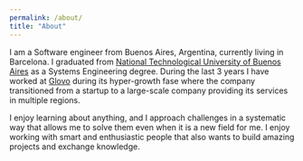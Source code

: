 ```yaml
---
permalink: /about/
title: "About"
---
```


I am a Software engineer from Buenos Aires, Argentina, currently living in Barcelona. I graduated
from [National Technological University of Buenos Aires](https://www.frba.utn.edu.ar/) as a Systems Engineering degree. During the last 3 years I have worked at [Glovo](https://about.glovoapp.com/) during its hyper-growth fase where the company transitioned from a startup to a large-scale company providing its services in multiple regions.

I enjoy learning about anything, and I approach challenges in a systematic way that allows me to solve them even
when it is a new field for me. I enjoy working with smart and enthusiastic people that also wants to build amazing projects and exchange knowledge.
